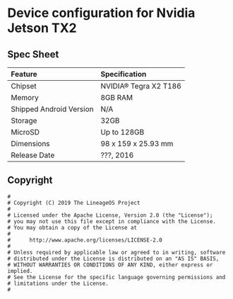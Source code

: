 # Device configuration for Nvidia Jetson TX2

## Spec Sheet
| Feature                 | Specification                     |
| :---------------------- | :-------------------------------- |
| Chipset                 | NVIDIA® Tegra X2 T186             |
| Memory                  | 8GB RAM                           |
| Shipped Android Version | N/A                               |
| Storage                 | 32GB                              |
| MicroSD                 | Up to 128GB                       |
| Dimensions              | 98 x 159 x 25.93 mm               |
| Release Date            | ???, 2016                         |

## Copyright

```
#
# Copyright (C) 2019 The LineageOS Project
#
# Licensed under the Apache License, Version 2.0 (the "License");
# you may not use this file except in compliance with the License.
# You may obtain a copy of the License at
#
#      http://www.apache.org/licenses/LICENSE-2.0
#
# Unless required by applicable law or agreed to in writing, software
# distributed under the License is distributed on an "AS IS" BASIS,
# WITHOUT WARRANTIES OR CONDITIONS OF ANY KIND, either express or implied.
# See the License for the specific language governing permissions and
# limitations under the License.
#
```
